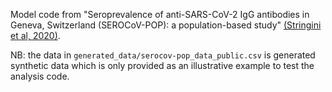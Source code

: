 Model code from "Seroprevalence of anti-SARS-CoV-2 IgG antibodies in Geneva, Switzerland (SEROCoV-POP): a population-based study" [(Stringini et al, 2020)](https://doi.org/10.1016/S0140-6736(20)31304-0). 

NB: the data in `generated_data/serocov-pop_data_public.csv` is generated synthetic data which is only provided as an illustrative example to test the analysis code.
